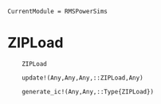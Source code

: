 ```@meta
CurrentModule = RMSPowerSims
```
# ZIPLoad
```@docs
    ZIPLoad
```
```@docs
    update!(Any,Any,Any,::ZIPLoad,Any)
```
```@docs
    generate_ic!(Any,Any,::Type{ZIPLoad})
```


